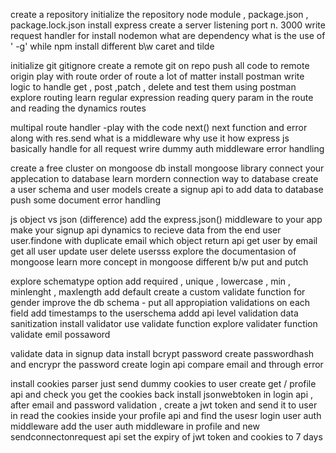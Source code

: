 create a repository
initialize the repository
node module , package.json , package.lock.json
install express
create a server
listening port n. 3000
write request handler for
install nodemon
what are dependency
what is the use of ' -g' while npm install
different b\w caret and tilde

initialize git
gitignore
create a remote git on repo
push all code to remote origin
play with route
order of route a lot of matter
install postman
write logic to handle get , post ,patch , delete and test them using postman
explore routing
learn regular expression
reading query param in the route and reading the dynamics routes

multipal route handler -play with the code
next()
next function and error along with res.send
what is a middleware why use it
how express js basically handle for all request
wrire dummy auth middleware
error handling

create a free cluster on mongoose db
install mongoose library
connect your applecation to database
learn mordern connection way to database
create a user schema and user models
create a signup api to add data to database
push some document
error handling

js object vs json (difference)
add the express.json() middleware to your app
make your signup api dynamics to recieve data from the end user
user.findone with duplicate email which object return
api get user by email
get all user
update user
delete usersss
explore the documentasion of mongoose
learn more concept in mongoose
different b/w put and putch

explore schematype option
add required , unique , lowercase , min , minlenght , maxlength
add default
create a custom validate function for gender
improve the db schema - put all appropiation validations on each field
add timestamps to the userschema
addd api level validation
data sanitization
install validator
use validate function
explore validater function
validate emil possaword

validate data in signup data
install bcrypt password
create passwordhash and encrypr the password
create login api
compare email and through error

install cookies parser
just send dummy cookies to user
create get / profile api and check you get the cookies back
install jsonwebtoken
in login api , after email and password validation , create a jwt token and send it to user in
read the cookies inside your profile api and find the usesr login
user auth middleware
add the user auth middleware in profile and new sendconnectonrequest api
set the expiry of jwt token and cookies to 7 days
